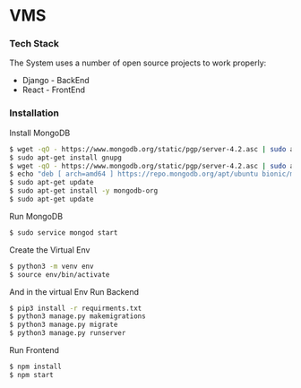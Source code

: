 # VMS

### Tech Stack

The System uses a number of open source projects to work properly:

* Django - BackEnd
* React - FrontEnd

### Installation

Install MongoDB

```sh
$ wget -qO - https://www.mongodb.org/static/pgp/server-4.2.asc | sudo apt-key add -
$ sudo apt-get install gnupg
$ wget -qO - https://www.mongodb.org/static/pgp/server-4.2.asc | sudo apt-key add -
$ echo "deb [ arch=amd64 ] https://repo.mongodb.org/apt/ubuntu bionic/mongodb-org/4.2 multiverse" | sudo tee /etc/apt/sources.list.d/mongodb-org-4.2.list
$ sudo apt-get update
$ sudo apt-get install -y mongodb-org
$ sudo apt-get update
```

Run MongoDB
```sh
$ sudo service mongod start
```
Create the Virtual Env
```sh
$ python3 -m venv env
$ source env/bin/activate
```
And in the virtual Env
Run Backend
```sh
$ pip3 install -r requirments.txt
$ python3 manage.py makemigrations
$ python3 manage.py migrate
$ python3 manage.py runserver
```

Run Frontend
```sh
$ npm install
$ npm start
```
